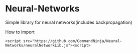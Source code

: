 # Neural-Networks

Simple library for neural networks(includes backpropagation)

How to import

`<script src="https://github.com/CommandNinja/Neural-Networks/neuralNetworkLib.js"><script>`